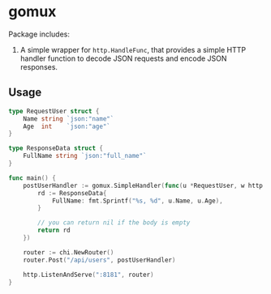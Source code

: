 # gomux

Package includes:
1. A simple wrapper for `http.HandleFunc`, that provides a simple HTTP handler function to decode JSON requests and encode JSON responses.

## Usage
```go
type RequestUser struct {
    Name string `json:"name"`
    Age  int    `json:"age"`
}

type ResponseData struct {
    FullName string `json:"full_name"`
}

func main() {
    postUserHandler := gomux.SimpleHandler(func(u *RequestUser, w http.ResponseWriter, r *http.Request) any {
        rd := ResponseData{
            FullName: fmt.Sprintf("%s, %d", u.Name, u.Age),
        }

        // you can return nil if the body is empty
        return rd
    })

    router := chi.NewRouter()
    router.Post("/api/users", postUserHandler)

    http.ListenAndServe(":8181", router)
}
```